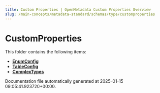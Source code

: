 ```yaml
---
title: Custom Properties | OpenMetadata Custom Properties Overview
slug: /main-concepts/metadata-standard/schemas/type/customproperties
---
```


# CustomProperties

This folder contains the following items:

- [**EnumConfig**](/main-concepts/metadata-standard/schemas/type/customproperties/enumconfig)
- [**TableConfig**](/main-concepts/metadata-standard/schemas/type/customproperties/tableconfig)
- [**ComplexTypes**](/main-concepts/metadata-standard/schemas/type/customproperties/complextypes)


Documentation file automatically generated at 2025-01-15 09:05:41.923720+00:00.
